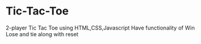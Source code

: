 # Tic-Tac-Toe
2-player Tic Tac Toe using HTML,CSS,Javascript
Have functionality of Win Lose and tie along with reset
